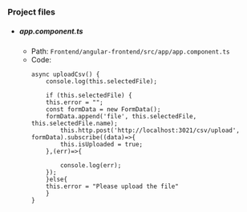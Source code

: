 ### Project files

- ##### app.component.ts
    -   Path: `Frontend/angular-frontend/src/app/app.component.ts`
    -   Code:
        ```
        async uploadCsv() {
            console.log(this.selectedFile);
            
            if (this.selectedFile) {
            this.error = "";
            const formData = new FormData();
            formData.append('file', this.selectedFile, this.selectedFile.name);
                this.http.post('http://localhost:3021/csv/upload', formData).subscribe((data)=>{
                this.isUploaded = true;
            },(err)=>{
                
                console.log(err);
            });
            }else{
            this.error = "Please upload the file"
            }
        }
        ```
